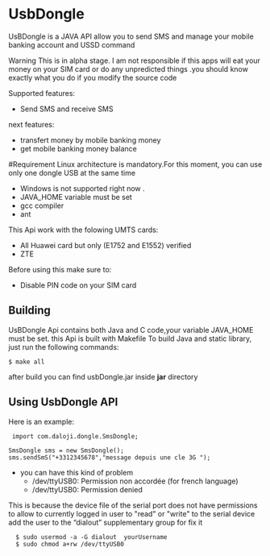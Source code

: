# UsbDongle
UsBDongle is a JAVA  API  allow  you to send SMS and manage your mobile banking account and USSD command

Warning 
This  is in alpha stage.
I am not responsible if this apps  will eat your money on
your SIM card or do any unpredicted things .you should know exactly what you do if you modify the source code


Supported features:
* Send SMS and receive SMS

next features:
* transfert money by mobile banking money 
* get mobile banking money balance 


#Requirement
Linux architecture is mandatory.For this moment, you can use only one dongle USB at the same time 
* Windows is not supported right now  .
* JAVA_HOME variable must be set
* gcc compiler 
* ant 

This Api  work with the folowing UMTS cards:
* All Huawei  card but only (E1752 and E1552) verified
* ZTE

Before using this  make sure to:
* Disable PIN code on your SIM card

Building
--------

UsBDongle Api contains both Java and C code,your variable JAVA_HOME must be set. this Api  is built with Makefile
To build Java and static library, just run the following
commands: 

    $ make all

after build you can find  usbDongle.jar inside **jar** directory

Using UsbDongle API
--------
Here is an example:


     import com.daloji.dongle.SmsDongle;
     
    SmsDongle sms = new SmsDongle(); 
    sms.sendSmS("+3312345678","message depuis une cle 3G ");

- you can have this kind of problem
  * /dev/ttyUSB0: Permission non accordée (for french language)
  * /dev/ttyUSB0: Permission denied
  
This is because the device file of the serial port does not have permissions to allow to currently logged in user to "read" or "write" to the serial device
 add the user to the “dialout” supplementary group for fix it 
 ```
   $ sudo usermod -a -G dialout  yourUsername
   $ sudo chmod a+rw /dev/ttyUSB0
  ```
